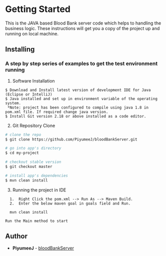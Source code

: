 # Getting Started

This is the JAVA based Blood Bank server code which helps to handling the business logic. 
These instructions will get you a copy of the project up and running on local machine.

## Installing

### A step by step series of examples to get the test environment running

1. Software Installation
  
 ``` 
$ Download and Install latest version of development IDE for Java (Eclipse or IntelliJ)
$ Java installed and set up in environment variable of the operating system.
  *Note: project has been configured to compile using java 1.8 in pom.xml file. If required change java version.
$ Install Git version 2.18 or above installed as a code editor.	
```

2. Git Repository Clone

``` bash
# clone the repo
$ git clone https://github.com/PiyumeeJ/bloodBankServer.git

# go into app's directory
$ cd my-project

# checkout stable version
$ git checkout master

# install app's dependencies
$ mvn clean install
```
	
3. Running the project in IDE 

  ```
	1.	Right Click the pom.xml --> Run As --> Maven Build.
	2.	Enter the below maven goal in goals field and Run.
  ```
  ```
	mvn clean install 
  ```
  ```
  Run the Main method to start 
  ```     	
	
## Author 
* **PiyumeeJ** - [bloodBankServer](https://github.com/PiyumeeJ/bloodBankServer.git) 

